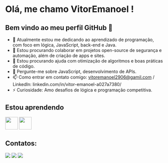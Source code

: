 # Olá, me chamo VitorEmanoel ! 
## Bem vindo ao meu perfil GitHub 👋

- 🔭 Atualmente estou me dedicando ao aprendizado de programação, com foco em lógica, JavaScript, back-end e Java.  
- 👯 Estou procurando colaborar em projetos open-source de segurança e automação, além de criação de apps e sites.  
- 🤔 Estou procurando ajuda com otimização de algoritmos e boas práticas de código.  
- 💬 Pergunte-me sobre JavaScript, desenvolvimento de APIs.  
- 📫 Como entrar em contato comigo: vitoremanoel2906@gamil.com / LinkedIn: linkedin.com/in/vitor-emanoel-a027a7380/  
- ⚡ Curiosidade: Amo desafios de lógica e programação competitiva.

## Estou aprendendo
<img loading="lazy" src="https://cdn.jsdelivr.net/gh/devicons/devicon/icons/javascript/javascript-original.svg" width="40" height="40"/> <img loading="lazy" src="https://cdn.jsdelivr.net/gh/devicons/devicon/icons/nodejs/nodejs-original.svg" width="40" height="40"/>



## Contatos:
<div>
<a href="https://instagram.com/vitoremanoel_ls" target="_blank"><img loading="lazy" src="https://img.shields.io/badge/-Instagram-%23E4405F?style=for-the-badge&logo=instagram&logoColor=white" target="_blank"></a>
<a href = "vitoremanoel2906@gmail.com"><img loading="lazy" src="https://img.shields.io/badge/Gmail-D14836?style=for-the-badge&logo=gmail&logoColor=white" target="_blank"></a>
<a href="https://www.linkedin.com/in/vitor-emanoel-a027a7380" target="_blank"><img loading="lazy" src="https://img.shields.io/badge/-LinkedIn-%230077B5?style=for-the-badge&logo=linkedin&logoColor=white" target="_blank"></a>   
</div>

